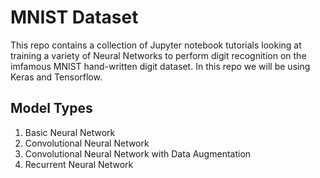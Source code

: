 # MNIST Dataset

This repo contains a collection of Jupyter notebook tutorials looking at training a variety of Neural Networks to perform digit recognition on the imfamous MNIST hand-written digit dataset. In this repo we will be using Keras and Tensorflow.  

## Model Types
1. Basic Neural Network
2. Convolutional Neural Network
3. Convolutional Neural Network with Data Augmentation
4. Recurrent Neural Network


